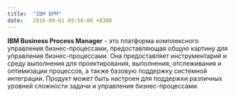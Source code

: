 ```yaml
---
title:  "IBM BPM"
date:   2016-09-01 09:58:00 +0300
---
```

**IBM Business Process Manager** - это платформа комплексного управления бизнес-процессами, предоставляющая общую картину для управления бизнес-процессами. Она предоставляет инструментарий и среду выполнения для проектирования, выполнения, отслеживания и оптимизации процессов, а также базовую поддержку системной интеграции. Продукт может быть настроен для поддержки различных уровней сложности задачи и управления бизнес-процессами.